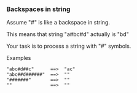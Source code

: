 ### Backspaces in string

Assume "#" is like a backspace in string. 

This means that string "a#bc#d" actually is "bd"

Your task is to process a string with "#" symbols.

Examples
```
"abc#d##c"      ==>  "ac"
"abc##d######"  ==>  ""
"#######"       ==>  ""
""              ==>  ""
